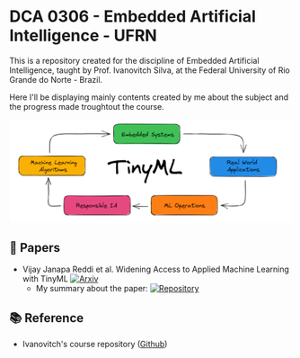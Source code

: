 # DCA 0306 - Embedded Artificial Intelligence - UFRN

This is a repository created for the discipline of Embedded Artificial Intelligence, taught by Prof. Ivanovitch Silva, at the Federal University of Rio Grande do Norte - Brazil. 

Here I'll be displaying mainly contents created by me about the subject and the progress made troughtout the course. 

<center><img width="800" src="TinyML_Cicle.png"></center>

## :page_facing_up: Papers

- Vijay Janapa Reddi et al. Widening Access to Applied Machine Learning with TinyML [![Arxiv](https://img.shields.io/badge/paper-arxiv-red)](https://arxiv.org/pdf/2106.04008.pdf)
  - My summary about the paper: [![Repository](https://img.shields.io/badge/-Repo-191A1B?style=flat-square&logo=github)](https://github.com/MiguelEuripedes/embedded_AI/tree/main/Summaries/First%20Paper)

## :books: Reference 
- Ivanovitch's course repository ([Github](https://github.com/ivanovitchm/embedded.ai))
